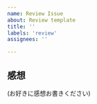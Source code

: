 ```yaml
---
name: Review Issue
about: Review template
title: ''
labels: 'review'
assignees: ''

---
```


## 感想

(お好きに感想お書きください)

